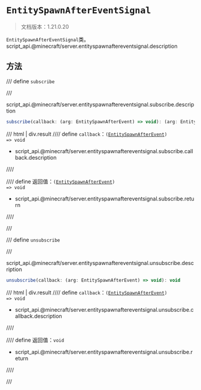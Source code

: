 # `EntitySpawnAfterEventSignal`

> 文档版本：1.21.0.20

`EntitySpawnAfterEventSignal`类。script_api.@minecraft/server.entityspawnaftereventsignal.description

## 方法

/// define
`subscribe`


///

script_api.@minecraft/server.entityspawnaftereventsignal.subscribe.description

```js
subscribe(callback: (arg: EntitySpawnAfterEvent) => void): (arg: EntitySpawnAfterEvent) => void
```

/// html | div.result
//// define
`callback`：<code>(<a href="../entityspawnafterevent/">EntitySpawnAfterEvent</a>) =&gt; void</code>

- script_api.@minecraft/server.entityspawnaftereventsignal.subscribe.callback.description


////

//// define
返回值：<code>(<a href="../entityspawnafterevent/">EntitySpawnAfterEvent</a>) =&gt; void</code>

- script_api.@minecraft/server.entityspawnaftereventsignal.subscribe.return


////

///


/// define
`unsubscribe`


///

script_api.@minecraft/server.entityspawnaftereventsignal.unsubscribe.description

```js
unsubscribe(callback: (arg: EntitySpawnAfterEvent) => void): void
```

/// html | div.result
//// define
`callback`：<code>(<a href="../entityspawnafterevent/">EntitySpawnAfterEvent</a>) =&gt; void</code>

- script_api.@minecraft/server.entityspawnaftereventsignal.unsubscribe.callback.description


////

//// define
返回值：`void`

- script_api.@minecraft/server.entityspawnaftereventsignal.unsubscribe.return


////

///

